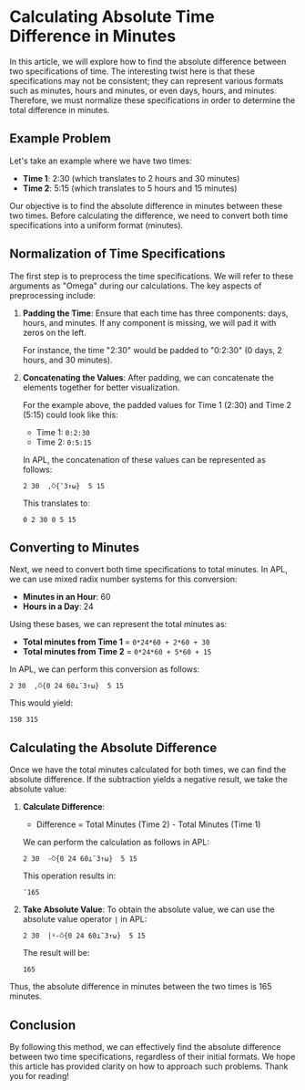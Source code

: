 # Calculating Absolute Time Difference in Minutes

In this article, we will explore how to find the absolute difference between two specifications of time. The interesting twist here is that these specifications may not be consistent; they can represent various formats such as minutes, hours and minutes, or even days, hours, and minutes. Therefore, we must normalize these specifications in order to determine the total difference in minutes.

## Example Problem

Let's take an example where we have two times:

- **Time 1**: 2:30 (which translates to 2 hours and 30 minutes)
- **Time 2**: 5:15 (which translates to 5 hours and 15 minutes)

Our objective is to find the absolute difference in minutes between these two times. Before calculating the difference, we need to convert both time specifications into a uniform format (minutes).

## Normalization of Time Specifications

The first step is to preprocess the time specifications. We will refer to these arguments as "Omega" during our calculations. The key aspects of preprocessing include:

1. **Padding the Time**: Ensure that each time has three components: days, hours, and minutes. If any component is missing, we will pad it with zeros on the left.

   For instance, the time "2:30" would be padded to "0:2:30" (0 days, 2 hours, and 30 minutes).

2. **Concatenating the Values**: After padding, we can concatenate the elements together for better visualization. 

   For the example above, the padded values for Time 1 (2:30) and Time 2 (5:15) could look like this:
   - Time 1: `0:2:30`
   - Time 2: `0:5:15`

   In APL, the concatenation of these values can be represented as follows:

   ```apl
   2 30  ,⍥{¯3↑⍵}  5 15
   ```

   This translates to:
   ```
   0 2 30 0 5 15
   ```

## Converting to Minutes

Next, we need to convert both time specifications to total minutes. In APL, we can use mixed radix number systems for this conversion:

- **Minutes in an Hour**: 60
- **Hours in a Day**: 24

Using these bases, we can represent the total minutes as:

- **Total minutes from Time 1** = `0*24*60 + 2*60 + 30`
- **Total minutes from Time 2** = `0*24*60 + 5*60 + 15`

In APL, we can perform this conversion as follows:

```apl
2 30  ,⍥{0 24 60⊥¯3↑⍵}  5 15
```
This would yield:
```
150 315
```

## Calculating the Absolute Difference

Once we have the total minutes calculated for both times, we can find the absolute difference. If the subtraction yields a negative result, we take the absolute value:

1. **Calculate Difference**: 
   - Difference = Total Minutes (Time 2) - Total Minutes (Time 1)

   We can perform the calculation as follows in APL:

   ```apl
   2 30  -⍥{0 24 60⊥¯3↑⍵}  5 15
   ```

   This operation results in:
   ```
   ¯165
   ```

2. **Take Absolute Value**:
   To obtain the absolute value, we can use the absolute value operator `|` in APL:

   ```apl
   2 30  |⍤-⍥{0 24 60⊥¯3↑⍵}  5 15
   ```

   The result will be:
   ```
   165
   ```

Thus, the absolute difference in minutes between the two times is 165 minutes.

## Conclusion

By following this method, we can effectively find the absolute difference between two time specifications, regardless of their initial formats. We hope this article has provided clarity on how to approach such problems. Thank you for reading!